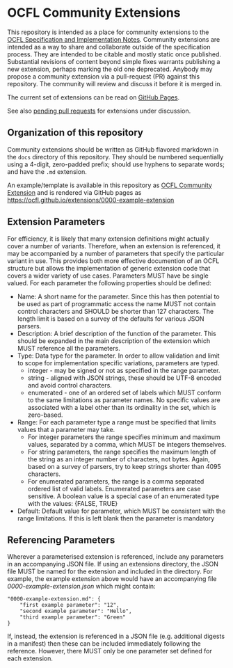 # OCFL Community Extensions

This repository is intended as a place for community extensions to the [OCFL Specification and Implementation Notes](https://ocfl.io/). Community extensions are intended as a way to share and collaborate outside of the specification process. They are intended to be citable and mostly static once published. Substantial revisions of content beyond simple fixes warrants publishing a new extension, perhaps marking the old one deprecated. Anybody may propose a community extension via a pull-request (PR) against this repository. The community will review and discuss it before it is merged in.

The current set of extensions can be read on [GitHub Pages](https://ocfl.github.io/extensions/).

See also [pending pull requests](https://github.com/OCFL/extensions/pulls) for extensions under discussion.

## Organization of this repository

Community extensions should be written as GitHub flavored markdown in the `docs` directory of this repository. They should be numbered sequentially using a 4-digit, zero-padded prefix; should use hyphens to separate words; and have the `.md` extension.

An example/template is available in this repository as [OCFL Community Extension](docs/0000-example-extension) and is rendered
via GitHub pages as https://ocfl.github.io/extensions/0000-example-extension

## Extension Parameters

For efficiency, it is likely that many extension definitions might actually cover a number of variants. Therefore, when an
extension is referenced, it may be accompanied by a number of parameters that specify the particular variant in use. This
provides both more effective documention of an OCFL structure but allows the implementation of generic extension code that
covers a wider variety of use cases. Parameters MUST have be single valued. For each parameter the following properties should
be defined:    

* Name: A short name for the parameter. Since this has then potential to be used as part of programmatic access the name MUST
not contain control characters and SHOULD be shorter than 127 characters. The length limit is based on a survey of the defaults for various JSON parsers. 
* Description: A brief description of the function of the parameter. This should be expanded in the main description of the
extension which MUST reference all the parameters.
* Type: Data type for the parameter. In order to allow validation and limit to scope for implementation specific variations,
parameters are typed.
  * integer - may be signed or not as specified in the range parameter.
  * string - aligned with JSON strings, these should be UTF-8 encoded and avoid control characters.  
  * enumerated - one of an ordered set of labels which MUST conform to the same limitations as parameter names. No specific values are associated with a label other than its ordinality in the set, which is zero-based.
* Range: For each parameter type a range must be specified that limits values that a parameter may take.
  * For integer parameters the range specifies minimum and maximum values, separated by a comma, which MUST be integers themselves.
  * For string parameters, the range specifies the maximum length of the string as an integer number of characters, not bytes. Again, based on a survey of parsers, try to keep strings shorter than 4095 characters.
  * For enumerated parameters, the range is a comma separated ordered list of valid labels. Enumerated parameters are case sensitive.  A boolean value is a special case of an enumerated type with the values: {FALSE, TRUE}    
* Default: Default value for parameter, which MUST be consistent with the range limitations. If this is left blank then the parameter is mandatory 

## Referencing Parameters

Wherever a parameterised extension is referenced, include any parameters in an accompanying JSON file. If using an extensions directory, the JSON file MUST be named for the extension and included in the directory. For example, the example extension above would have an accompanying file *0000-example-extension.json* which might contain:

    "0000-example-extension.md": {  
        "first example parameter": "12",  
        "second example parameter": "Hello",  
        "third example parameter": "Green"  
    }
If, instead, the extension is referenced in a JSON file (e.g. additional digests in a manifest) then these can be included immediately following the reference. However, there MUST only be one parameter set defined for each extension.
